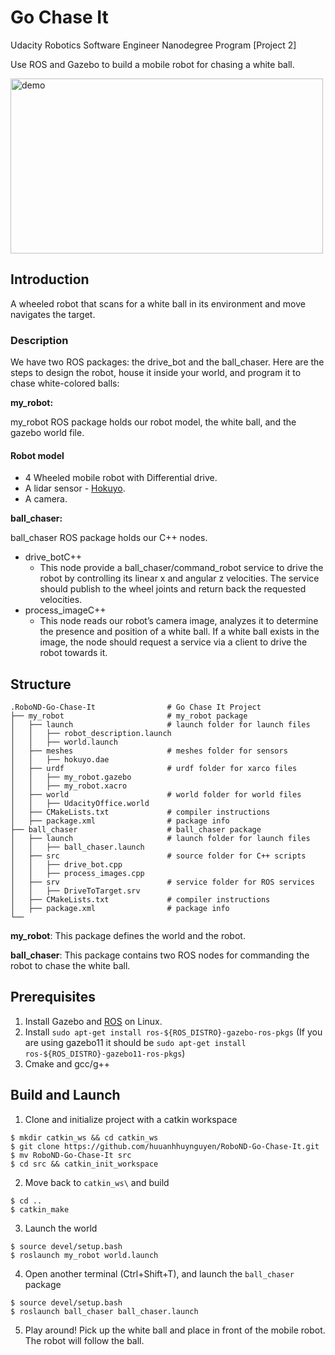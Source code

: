 # Go Chase It

Udacity Robotics Software Engineer Nanodegree Program [Project 2]

Use ROS and Gazebo to build a mobile robot for chasing a white ball.

<img src="screenshots/go_chase_it.gif" alt="demo" width="500" height="280"/></a>

## **Introduction**
  A wheeled robot that scans for a white ball in its environment and move navigates the target.
  
### **Description**
  We have two ROS packages: the drive_bot and the ball_chaser.
  Here are the steps to design the robot, house it inside your world, and program it to chase white-colored balls:
  
**my_robot:**

my_robot ROS package holds our robot model, the white ball, and the gazebo world file.  

#### **Robot model**

 - 4 Wheeled mobile robot with Differential drive. 
 - A lidar sensor - [Hokuyo](http://gazebosim.org/tutorials?tut=add_laser).
 - A camera.
 
**ball_chaser:**

ball_chaser ROS package holds our C++ nodes.
 - drive_botC++
    - This node provide a ball_chaser/command_robot service to drive the robot by controlling its linear x and angular z velocities. The service should publish to the wheel joints and return back the requested velocities.
 - process_imageC++
    - This node reads our robot’s camera image, analyzes it to determine the presence and position of a white ball. If a white ball exists in the image, the node should request a service via a client to drive the robot towards it.


## Structure
```
.RoboND-Go-Chase-It                # Go Chase It Project
├── my_robot                       # my_robot package
│   ├── launch                     # launch folder for launch files
│   │   ├── robot_description.launch
│   │   ├── world.launch
│   ├── meshes                     # meshes folder for sensors
│   │   ├── hokuyo.dae
│   ├── urdf                       # urdf folder for xarco files
│   │   ├── my_robot.gazebo
│   │   ├── my_robot.xacro
│   ├── world                      # world folder for world files
│   │   ├── UdacityOffice.world
│   ├── CMakeLists.txt             # compiler instructions
│   ├── package.xml                # package info
├── ball_chaser                    # ball_chaser package
│   ├── launch                     # launch folder for launch files
│   │   ├── ball_chaser.launch
│   ├── src                        # source folder for C++ scripts
│   │   ├── drive_bot.cpp
│   │   ├── process_images.cpp
│   ├── srv                        # service folder for ROS services
│   │   ├── DriveToTarget.srv
│   ├── CMakeLists.txt             # compiler instructions
│   ├── package.xml                # package info
└──
```
**my_robot**: This package defines the world and the robot.

**ball_chaser**: This package contains two ROS nodes for commanding the robot to chase the white ball.

## Prerequisites
 
1. Install Gazebo and [ROS](http://wiki.ros.org/ROS/Installation) on Linux.
2. Install `sudo apt-get install ros-${ROS_DISTRO}-gazebo-ros-pkgs`
(If you are using gazebo11 it should be `sudo apt-get install ros-${ROS_DISTRO}-gazebo11-ros-pkgs`)
3. Cmake and gcc/g++

## Build and Launch

1. Clone and initialize project with a catkin workspace
```console
$ mkdir catkin_ws && cd catkin_ws
$ git clone https://github.com/huuanhhuynguyen/RoboND-Go-Chase-It.git
$ mv RoboND-Go-Chase-It src
$ cd src && catkin_init_workspace
```

2. Move back to `catkin_ws\` and build
```
$ cd ..
$ catkin_make
```

3. Launch the world
```
$ source devel/setup.bash
$ roslaunch my_robot world.launch
```

4. Open another terminal (Ctrl+Shift+T), and launch the `ball_chaser` package
```
$ source devel/setup.bash
$ roslaunch ball_chaser ball_chaser.launch
```

5. Play around! Pick up the white ball and place in front of the mobile robot. The robot will follow the ball.
